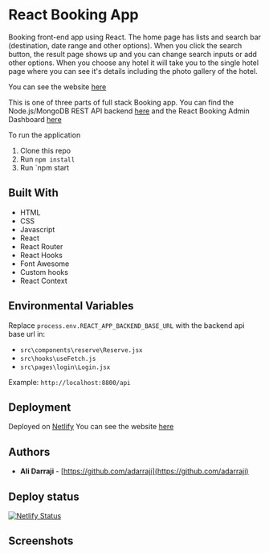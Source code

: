 # React Booking App

Booking front-end app using React. The home page has lists and search bar (destination, date range and other options). When you click the search button, the result page shows up and you can change search inputs or add other options. When you choose any hotel it will take you to the single hotel page where you can see it's details including the photo gallery of the hotel.


You can see the website [here](https://react-booking-12.netlify.app/)


This is one of three parts of full stack Booking app. You can find the Node.js/MongoDB REST API backend [here](https://github.com/adarraji/booking-node-api) and the React Booking Admin Dashboard [here](https://github.com/adarraji/booking-admin)


To run the application

1. Clone this repo
2. Run `npm install`
3. Run `npm start


## Built With

* HTML
* CSS
* Javascript
* React
* React Router
* React Hooks
* Font Awesome
* Custom hooks
* React Context


## Environmental Variables

Replace `process.env.REACT_APP_BACKEND_BASE_URL` with the backend api base url in:

* `src\components\reserve\Reserve.jsx`
* `src\hooks\useFetch.js`
* `src\pages\login\Login.jsx`


Example: `http://localhost:8800/api`

## Deployment

Deployed on [Netlify](https://netlify.com)
You can see the website [here](https://react-booking-12.netlify.app/)


## Authors

- **Ali Darraji** - [https://github.com/adarraji](https://github.com/adarraji)


## Deploy status
[![Netlify Status](https://api.netlify.com/api/v1/badges/8d760479-08e8-4e3c-9463-0d5129f2f718/deploy-status)](https://app.netlify.com/sites/react-booking-12/deploys)

## Screenshots